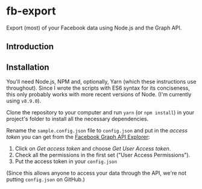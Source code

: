 # fb-export

Export (most) of your Facebook data using Node.js and the Graph API.

## Introduction

## Installation

You'll need Node.js, NPM and, optionally, Yarn (which these instructions use throughout). Since I wrote the scripts with ES6 syntax for its conciseness, this only probably works with more recent versions of Node. (I'm currently using `v8.9.0`).

Clone the repository to your computer and run `yarn` (or `npm install`) in your project's folder to install all the necessary dependencies.

Rename the `sample.config.json` file to `config.json` and put in the *access token* you can get from the [Facebook Graph API Explorer](https://developers.facebook.com/tools/explorer/):

1. Click on _Get access token_ and choose _Get User Access token_.
2. Check all the permissions in the first set ("User Access Permissions").
3. Put the access token in your `config.json`

(Since this allows anyone to access your data through the API, we're not putting `config.json` on GitHub.)


